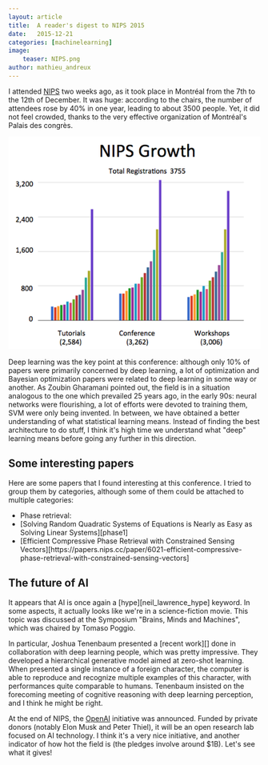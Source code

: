 ```yaml
---
layout: article
title:  A reader's digest to NIPS 2015
date:   2015-12-21
categories: [machinelearning]
image:
    teaser: NIPS.png
author: mathieu_andreux
---
```

I attended [NIPS][nips] two weeks ago, as it took place in Montréal from the 7th to the 12th of December.
It was huge: according to the chairs, the number of attendees rose by 40% in one year, leading to about 3500 people.
Yet, it did not feel crowded, thanks to the very effective organization of Montréal's Palais des congrès. 

<img src="/images/nips15_attendance.png"/>

Deep learning was the key point at this conference: although only 10% of papers were primarily concerned by deep learning, a lot of optimization and Bayesian optimization papers were related to deep learning in some way or another.
As Zoubin Gharamani pointed out, the field is in a situation analogous to the one which prevailed 25 years ago, in the early 90s: neural networks were flourishing, a lot of efforts were devoted to training them, SVM were only being invented. 
In between, we have obtained a better understanding of what statistical learning means.
Instead of finding the best architecture to do stuff, I think it's high time we understand what "deep" learning means before going any further in this direction.

<h2>Some interesting papers</h2>

Here are some papers that I found interesting at this conference. I tried to group them by categories, although some of them could be attached to multiple categories:

<ul>
<li>
Phase retrieval:
<li>
[Solving Random Quadratic Systems of Equations is Nearly as Easy as Solving Linear Systems][phase1]
</li>
<li>
[Efficient Compressive Phase Retrieval with Constrained Sensing Vectors][https://papers.nips.cc/paper/6021-efficient-compressive-phase-retrieval-with-constrained-sensing-vectors]
</li>
</li>
</ul>

<h2>The future of AI</h2>
It appears that AI is once again a [hype][neil_lawrence_hype] keyword.
In some aspects, it actually looks like we're in a science-fiction movie.
This topic was discussed at the Symposium "Brains, Minds and Machines", which was chaired by Tomaso Poggio.

In particular, Joshua Tenenbaum presented a [recent work][] done in collaboration with deep learning people, which was pretty impressive. They developed a hierarchical generative model aimed at zero-shot learning. When presented a single instance of a foreign character, the computer is able to reproduce and recognize multiple examples of this character, with performances quite comparable to humans. Tenenbaum insisted on the forecoming meeting of cognitive reasoning with deep learning perception, and I think he might be right.

At the end of NIPS, the [OpenAI][openai] initiative was announced. Funded by private donors (notably Elon Musk and Peter Thiel), it will be an open research lab focused on AI technology. I think it's a very nice initiative, and another indicator of how hot the field is (the pledges involve around $1B). Let's see what it gives!


[nips]: http://nips.cc/
[neil_lawrence_hype]: http://inverseprobability.com/2015/12/13/hype/
[openai]: https://openai.com
[phase1]: https://papers.nips.cc/paper/5743-solving-random-quadratic-systems-of-equations-is-nearly-as-easy-as-solving-linear-systems
